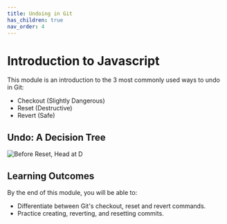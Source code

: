 ```yaml
---
title: Undoing in Git
has_children: true
nav_order: 4
---
```


# Introduction to Javascript

This module is an introduction to the 3 most commonly used ways to undo in Git:
- Checkout (Slightly Dangerous)
- Reset (Destructive)
- Revert (Safe)

## Undo: A Decision Tree

![Before Reset, Head at D](https://i.imgur.com/MtYVtWG.png)

## Learning Outcomes

By the end of this module, you will be able to:

- Differentiate between Git's checkout, reset and revert commands.
- Practice creating, reverting, and resetting commits.
